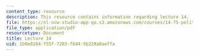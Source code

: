 ```yaml
---
content_type: resource
description: This resource contains information regarding lecture 14.
file: https://ol-ocw-studio-app-qa.s3.amazonaws.com/courses/14-75-political-economy-and-economic-development-fall-2012/1b0e8184f55f7203f6445b229a0aeffa_MIT14_75F12_Lec14.pdf
file_type: application/pdf
resourcetype: Document
title: Lecture 14
uid: 1b0e8184-f55f-7203-f644-5b229a0aeffa
---
```

